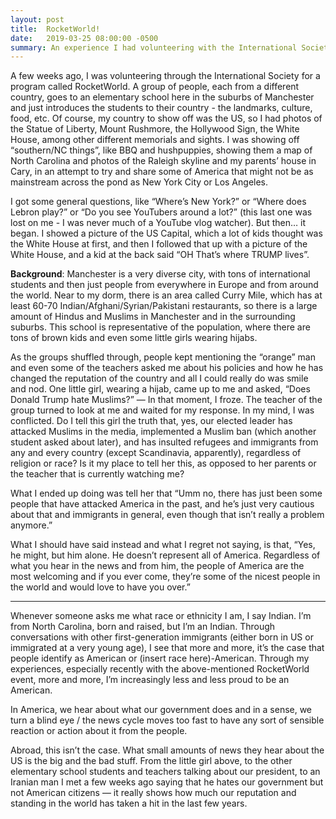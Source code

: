 ```yaml
---
layout: post
title:  RocketWorld!
date:   2019-03-25 08:00:00 -0500
summary: An experience I had volunteering with the International Society and reflections on my feelings of identity as an American.
---
```


A few weeks ago, I was volunteering through the International Society for a program called RocketWorld. A group of people, each from a different country, goes to an elementary school here in the suburbs of Manchester and just introduces the students to their country - the landmarks, culture, food, etc. Of course, my country to show off was the US, so I had photos of the Statue of Liberty, Mount Rushmore, the Hollywood Sign, the White House, among other different memorials and sights. I was showing off “southern/NC things”, like BBQ and hushpuppies, showing them a map of North Carolina and photos of the Raleigh skyline and my parents’ house in Cary, in an attempt to try and share some of America that might not be as mainstream across the pond as New York City or Los Angeles.

I got some general questions, like “Where’s New York?” or “Where does Lebron play?” or “Do you see YouTubers around a lot?” (this last one was lost on me - I was never much of a YouTube vlog watcher). But then… it began. I showed a picture of the US Capital, which a lot of kids thought was the White House at first, and then I followed that up with a picture of the White House, and a kid at the back said “OH That’s where TRUMP lives”.

**Background**: Manchester is a very diverse city, with tons of international students and then just people from everywhere in Europe and from around the world. Near to my dorm, there is an area called Curry Mile, which has at least 60-70 Indian/Afghani/Syrian/Pakistani restaurants, so there is a large amount of Hindus and Muslims in Manchester and in the surrounding suburbs. This school is representative of the population, where there are tons of brown kids and even some little girls wearing hijabs.

As the groups shuffled through, people kept mentioning the “orange” man and even some of the teachers asked me about his policies and how he has changed the reputation of the country and all I could really do was smile and nod. One little girl, wearing a hijab, came up to me and asked, “Does Donald Trump hate Muslims?” — In that moment, I froze. The teacher of the group turned to look at me and waited for my response.  In my mind, I was conflicted. Do I tell this girl the truth that, yes, our elected leader has attacked Muslims in the media, implemented a Muslim ban (which another student asked about later), and has insulted refugees and immigrants from any and every country (except Scandinavia, apparently), regardless of religion or race? Is it my place to tell her this, as opposed to her parents or the teacher that is currently watching me?

What I ended up doing was tell her that “Umm no, there has just been some people that have attacked America in the past, and he’s just very cautious about that and immigrants in general, even though that isn’t really a problem anymore.”

What I should have said instead and what I regret not saying, is that, “Yes, he might, but him alone. He doesn’t represent all of America. Regardless of what you hear in the news and from him, the people of America are the most welcoming and if you ever come, they’re some of the nicest people in the world and would love to have you over.”

___

Whenever someone asks me what race or ethnicity I am, I say Indian. I’m from North Carolina, born and raised, but I’m an Indian.
Through conversations with other first-generation immigrants (either born in US or immigrated at a very young age), I see that more and more, it’s the case that people identify as American or (insert race here)-American. Through my experiences, especially recently with the above-mentioned RocketWorld event, more and more, I’m increasingly less and less proud to be an American.

In America, we hear about what our government does and in a sense, we turn a blind eye / the news cycle moves too fast to have any sort of sensible reaction or action about it from the people.

Abroad, this isn’t the case. What small amounts of news they hear about the US is the big and the bad stuff. From the little girl above, to the other elementary school students and teachers talking about our president, to an Iranian man I met a few weeks ago saying that he hates our government but not American citizens — it really shows how much our reputation and standing in the world has taken a hit in the last few years.
